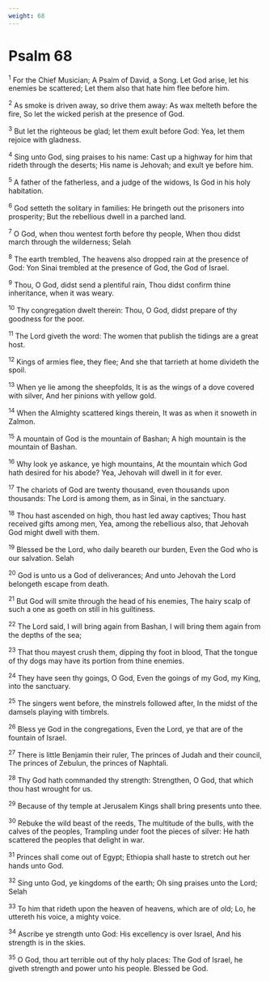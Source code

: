 ```yaml
---
weight: 68
---
```


# Psalm 68

<sup>1</sup> For the Chief Musician; A Psalm of David, a Song. Let God arise, let his enemies be scattered; Let them also that hate him flee before him. 

<sup>2</sup> As smoke is driven away, so drive them away: As wax melteth before the fire, So let the wicked perish at the presence of God. 

<sup>3</sup> But let the righteous be glad; let them exult before God: Yea, let them rejoice with gladness. 

<sup>4</sup> Sing unto God, sing praises to his name: Cast up a highway for him that rideth through the deserts; His name is Jehovah; and exult ye before him. 

<sup>5</sup> A father of the fatherless, and a judge of the widows, Is God in his holy habitation. 

<sup>6</sup> God setteth the solitary in families: He bringeth out the prisoners into prosperity; But the rebellious dwell in a parched land. 

<sup>7</sup> O God, when thou wentest forth before thy people, When thou didst march through the wilderness; Selah 

<sup>8</sup> The earth trembled, The heavens also dropped rain at the presence of God: Yon Sinai trembled at the presence of God, the God of Israel. 

<sup>9</sup> Thou, O God, didst send a plentiful rain, Thou didst confirm thine inheritance, when it was weary. 

<sup>10</sup> Thy congregation dwelt therein: Thou, O God, didst prepare of thy goodness for the poor. 

<sup>11</sup> The Lord giveth the word: The women that publish the tidings are a great host. 

<sup>12</sup> Kings of armies flee, they flee; And she that tarrieth at home divideth the spoil. 

<sup>13</sup> When ye lie among the sheepfolds, It is as the wings of a dove covered with silver, And her pinions with yellow gold. 

<sup>14</sup> When the Almighty scattered kings therein, It was as when it snoweth in Zalmon. 

<sup>15</sup> A mountain of God is the mountain of Bashan; A high mountain is the mountain of Bashan. 

<sup>16</sup> Why look ye askance, ye high mountains, At the mountain which God hath desired for his abode? Yea, Jehovah will dwell in it for ever. 

<sup>17</sup> The chariots of God are twenty thousand, even thousands upon thousands: The Lord is among them, as in Sinai, in the sanctuary. 

<sup>18</sup> Thou hast ascended on high, thou hast led away captives; Thou hast received gifts among men, Yea, among the rebellious also, that Jehovah God might dwell with them. 

<sup>19</sup> Blessed be the Lord, who daily beareth our burden, Even the God who is our salvation. Selah 

<sup>20</sup> God is unto us a God of deliverances; And unto Jehovah the Lord belongeth escape from death. 

<sup>21</sup> But God will smite through the head of his enemies, The hairy scalp of such a one as goeth on still in his guiltiness. 

<sup>22</sup> The Lord said, I will bring again from Bashan, I will bring them again from the depths of the sea; 

<sup>23</sup> That thou mayest crush them, dipping thy foot in blood, That the tongue of thy dogs may have its portion from thine enemies. 

<sup>24</sup> They have seen thy goings, O God, Even the goings of my God, my King, into the sanctuary. 

<sup>25</sup> The singers went before, the minstrels followed after, In the midst of the damsels playing with timbrels. 

<sup>26</sup> Bless ye God in the congregations, Even the Lord, ye that are of the fountain of Israel. 

<sup>27</sup> There is little Benjamin their ruler, The princes of Judah and their council, The princes of Zebulun, the princes of Naphtali. 

<sup>28</sup> Thy God hath commanded thy strength: Strengthen, O God, that which thou hast wrought for us. 

<sup>29</sup> Because of thy temple at Jerusalem Kings shall bring presents unto thee. 

<sup>30</sup> Rebuke the wild beast of the reeds, The multitude of the bulls, with the calves of the peoples, Trampling under foot the pieces of silver: He hath scattered the peoples that delight in war. 

<sup>31</sup> Princes shall come out of Egypt; Ethiopia shall haste to stretch out her hands unto God. 

<sup>32</sup> Sing unto God, ye kingdoms of the earth; Oh sing praises unto the Lord; Selah 

<sup>33</sup> To him that rideth upon the heaven of heavens, which are of old; Lo, he uttereth his voice, a mighty voice. 

<sup>34</sup> Ascribe ye strength unto God: His excellency is over Israel, And his strength is in the skies. 

<sup>35</sup> O God, thou art terrible out of thy holy places: The God of Israel, he giveth strength and power unto his people. Blessed be God. 


